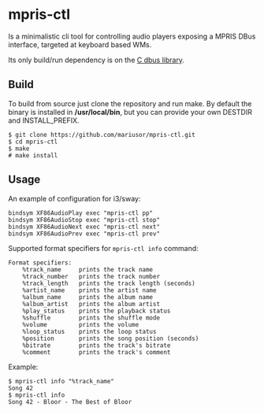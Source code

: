 # mpris-ctl 

Is a minimalistic cli tool for controlling audio players exposing a MPRIS DBus interface, targeted at keyboard based WMs.

Its only build/run dependency is on the [C dbus library](https://dbus.freedesktop.org/doc/api/html/index.html).

## Build

To build from source just clone the repository and run make. 
By default the binary is installed in **/usr/local/bin**, but you can provide your own DESTDIR and INSTALL_PREFIX.

````
$ git clone https://github.com/mariusor/mpris-ctl.git
$ cd mpris-ctl
$ make 
# make install
````

## Usage

An example of configuration for i3/sway:

````
bindsym XF86AudioPlay exec "mpris-ctl pp"
bindsym XF86AudioStop exec "mpris-ctl stop"
bindsym XF86AudioNext exec "mpris-ctl next"
bindsym XF86AudioPrev exec "mpris-ctl prev"
````

Supported format specifiers for `mpris-ctl info` command:

```
Format specifiers:
	%track_name     prints the track name
	%track_number	prints the track number
	%track_length	prints the track length (seconds)
	%artist_name	prints the artist name
	%album_name	    prints the album name
	%album_artist	prints the album artist
	%play_status	prints the playback status
	%shuffle	    prints the shuffle mode
	%volume		    prints the volume
	%loop_status	prints the loop status
	%position	    prints the song position (seconds)
	%bitrate	    prints the track's bitrate
    %comment	    prints the track's comment
```

Example: 

```
$ mpris-ctl info "%track_name"
Song 42
$ mpris-ctl info
Song 42 - Bloor - The Best of Bloor

```
